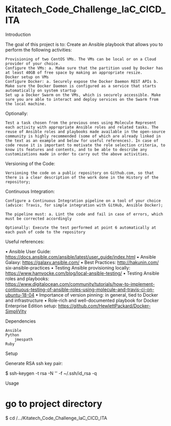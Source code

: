 # Kitatech_Code_Challenge_IaC_CICD_ITA
Introduction

The goal of this project is to:
Create an Ansible playbook that allows you to perform the following activities:

    Provisioning of two CentOS VMs. The VMs can be local or on a Cloud provider of your choice.
    Configure the VMs: a. Make sure that the partition used by Docker has at least 40GB of free space by making an appropriate resize.
    Docker setup on VMs
    Configure Docker: a. Securely expose the Docker Daemon REST APIs b. Make sure the Docker Daemon is configured as a service that starts automatically on system startup
    Set up a Docker Swarm on the VMs, which is securely accessible. Make sure you are able to interact and deploy services on the Swarm from the local machine.

Optionally:

    Test a task chosen from the previous ones using Molecule Represent each activity with appropriate Ansible roles and related tasks. The reuse of Ansible roles and playbooks made available in the open-source community is highly recommended (some of which are already linked in the text as an example and below for useful references). In case of code reuse it is important to motivate the role selection criteria, to know its features and contents, and to be able to describe any customizations made in order to carry out the above activities.

Versioning of the Code:

    Versioning the code on a public repository on Github.com, so that there is a clear description of the work done in the History of the repository;

Continuous Integration:

    Configure a Continuous Integration pipeline on a tool of your choice (advice: Travis, for simple integration with GitHub, Ansible Docker);

    The pipeline must: a. Lint the code and fail in case of errors, which must be corrected accordingly

    Optionally: Execute the test performed at point 6 automatically at each push of code to the repository

Useful references:

• Ansible User Guide: https://docs.ansible.com/ansible/latest/user_guide/index.html • Ansible Galaxy: https://galaxy.ansible.com/ • Best Practices: http://hakunin.com/ six-ansible-practices
• Testing Ansible provisioning locally: https://www.hamvocke.com/blog/local-ansible-testing/
• Testing Ansible roles and playbooks:
https://www.digitalocean.com/community/tutorials/how-to-implement-continuous-testing-of-ansible-roles-using-molecule-and-travis-ci-on-ubuntu-18-04 • Importance of version pinning: in general, tied to Docker and infrastructure • Role-rich and well-documented playbook for Docker Enterprise Edition setup: https://github.com/HewlettPackard/Docker-SimpliVity 

Dependencies

    Ansible
    Python
        jmespath
    Ruby

Setup

Generate RSA ssh key pair:

$ ssh-keygen -t rsa -N '' -f ~/.ssh/id_rsa -q

Usage

# go to project directory
$ cd /.../Kitatech_Code_Challenge_IaC_CICD_ITA
